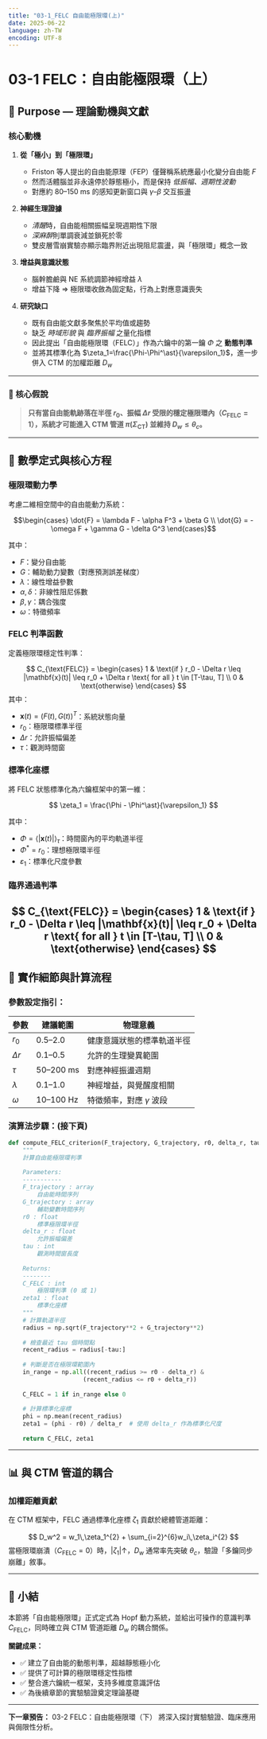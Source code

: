 ```yaml
---
title: "03-1_FELC 自由能極限環(上)"
date: 2025-06-22
language: zh-TW
encoding: UTF-8
---
```

# 03-1 FELC：自由能極限環（上）

## 🎯 Purpose — 理論動機與文獻

### 核心動機

1. **從「極小」到「極限環」**
   - Friston 等人提出的自由能原理（FEP）僅聲稱系統應最小化變分自由能 $F$
   - 然而活體腦並非永遠停於靜態極小，而是保持 *低振幅、週期性波動*
   - 對應約 80–150 ms 的感知更新窗口與 $\gamma$–$\beta$ 交互振盪

2. **神經生理證據**
   - *清醒*時，自由能相關振幅呈現週期性下限
   - *深麻醉*則單調衰減並鎖死於零
   - 雙皮層雪崩實驗亦顯示臨界附近出現阻尼震盪，與「極限環」概念一致

3. **增益與意識狀態**
   - 腦幹膽鹼與 NE 系統調節神經增益 $\lambda$
   - 增益下降 $\Rightarrow$ 極限環收斂為固定點，行為上對應意識喪失

4. **研究缺口**
   - 既有自由能文獻多聚焦於平均值或趨勢
   - 缺乏 *時域形貌* 與 *臨界振幅* 之量化指標
   - 因此提出「自由能極限環（FELC）」作為六鑰中的第一鑰 $\Phi$ 之 **動態判準**
   - 並將其標準化為 $\zeta_1=\frac{\Phi-\Phi^\ast}{\varepsilon_1}$，進一步併入 CTM 的加權距離 $D_w$

---
### 🔑 核心假說

> **只有當自由能軌跡落在半徑 $r_0$、振幅 $\Delta r$ 受限的穩定極限環內（$C_{\text{FELC}}=1$），系統才可能進入 CTM 管道 $\pi(\Sigma_{\mathrm{CT}})$ 並維持 $D_w \leq \theta_c$。**

---
## 📐 數學定式與核心方程

### 極限環動力學

考慮二維相空間中的自由能動力系統：

$$\begin{cases}
\dot{F} = \lambda F - \alpha F^3 + \beta G \\
\dot{G} = -\omega F + \gamma G - \delta G^3
\end{cases}$$

其中：
- $F$：變分自由能
- $G$：輔助動力變數（對應預測誤差梯度）
- $\lambda$：線性增益參數
- $\alpha, \delta$：非線性阻尼係數
- $\beta, \gamma$：耦合強度
- $\omega$：特徵頻率

### FELC 判準函數

定義極限環穩定性判準：

$$
C_{\text{FELC}} = \begin{cases}
1 & \text{if } r_0 - \Delta r \leq |\mathbf{x}(t)| \leq r_0 + \Delta r \text{ for all } t \in [T-\tau, T] \\
0 & \text{otherwise}
\end{cases}
$$
其中：
- $\mathbf{x}(t) = (F(t), G(t))^T$：系統狀態向量  
- $r_0$：極限環標準半徑  
- $\Delta r$：允許振幅偏差  
- $\tau$：觀測時間窗  

### 標準化座標

將 FELC 狀態標準化為六鑰框架中的第一維：

$$
\zeta_1 = \frac{\Phi - \Phi^\ast}{\varepsilon_1}
$$

其中：
- $\Phi = \langle |\mathbf{x}(t)| \rangle_\tau$：時間窗內的平均軌道半徑  
- $\Phi^\ast = r_0$：理想極限環半徑  
- $\varepsilon_1$：標準化尺度參數  
### 臨界通過判準

$$
C_{\text{FELC}} = \begin{cases}
1 & \text{if } r_0 - \Delta r \leq |\mathbf{x}(t)| \leq r_0 + \Delta r \text{ for all } t \in [T-\tau, T] \\
0 & \text{otherwise}
\end{cases}
$$
---
## 🔬 實作細節與計算流程

### 參數設定指引：

| 參數         | 建議範圍     | 物理意義                           |
|--------------|--------------|------------------------------------|
| $r_0$        | 0.5–2.0      | 健康意識狀態的標準軌道半徑         |
| $\Delta r$   | 0.1–0.5      | 允許的生理變異範圍                 |
| $\tau$       | 50–200 ms    | 對應神經振盪週期                   |
| $\lambda$    | 0.1–1.0      | 神經增益，與覺醒度相關             |
| $\omega$     | 10–100 Hz    | 特徵頻率，對應 $\gamma$ 波段       |
### 演算法步驟：(接下頁)

```python
def compute_FELC_criterion(F_trajectory, G_trajectory, r0, delta_r, tau):
    """
    計算自由能極限環判準
    
    Parameters:
    -----------
    F_trajectory : array
        自由能時間序列
    G_trajectory : array  
        輔助變數時間序列
    r0 : float
        標準極限環半徑
    delta_r : float
        允許振幅偏差
    tau : int
        觀測時間窗長度
    
    Returns:
    --------
    C_FELC : int
        極限環判準 (0 或 1)
    zeta1 : float
        標準化座標
    """
    # 計算軌道半徑
    radius = np.sqrt(F_trajectory**2 + G_trajectory**2)
    
    # 檢查最近 tau 個時間點
    recent_radius = radius[-tau:]
    
    # 判斷是否在極限環範圍內
    in_range = np.all((recent_radius >= r0 - delta_r) & 
                     (recent_radius <= r0 + delta_r))
    
    C_FELC = 1 if in_range else 0
    
    # 計算標準化座標
    phi = np.mean(recent_radius)
    zeta1 = (phi - r0) / delta_r  # 使用 delta_r 作為標準化尺度
    
    return C_FELC, zeta1
```

---
## 📊 與 CTM 管道的耦合

### 加權距離貢獻

在 CTM 框架中，FELC 通過標準化座標 $\zeta_1$ 貢獻於總體管道距離：

$$
D_w^2 = w_1\,\zeta_1^{2} + \sum_{i=2}^{6}w_i\,\zeta_i^{2}
$$
當極限環崩潰（$C_{\text{FELC}} = 0$）時，$|\zeta_1| \uparrow$，$D_w$ 通常率先突破 $\theta_c$，驗證「多鑰同步崩離」敘事。

---
## 📝 小結

本節將「自由能極限環」正式定式為 Hopf 動力系統，並給出可操作的意識判準 $C_{\text{FELC}}$，同時確立與 CTM 管道距離 $D_w$ 的耦合關係。

**關鍵成果：**
- ✅ 建立了自由能的動態判準，超越靜態極小化
- ✅ 提供了可計算的極限環穩定性指標
- ✅ 整合進六鑰統一框架，支持多維度意識評估
- ✅ 為後續章節的實驗驗證奠定理論基礎
---
**下一章預告：** 03-2 FELC：自由能極限環（下） 將深入探討實驗驗證、臨床應用與侷限性分析。